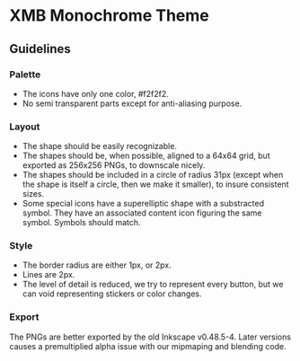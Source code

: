 XMB Monochrome Theme
====================

Guidelines
----------

### Palette

 * The icons have only one color, #f2f2f2.
 * No semi transparent parts except for anti-aliasing purpose.

### Layout

 * The shape should be easily recognizable.
 * The shapes should be, when possible, aligned to a 64x64 grid, but exported as 256x256 PNGs, to downscale nicely.
 * The shapes should be included in a circle of radius 31px (except when the shape is itself a circle, then we make it smaller), to insure consistent sizes.
 * Some special icons have a superelliptic shape with a substracted symbol. They have an associated content icon figuring the same symbol. Symbols should match.

### Style

 * The border radius are either 1px, or 2px.
 * Lines are 2px.
 * The level of detail is reduced, we try to represent every button, but we can void representing stickers or color changes.

### Export

The PNGs are better exported by the old Inkscape v0.48.5-4. Later versions causes a premultiplied alpha issue with our mipmaping and blending code.
